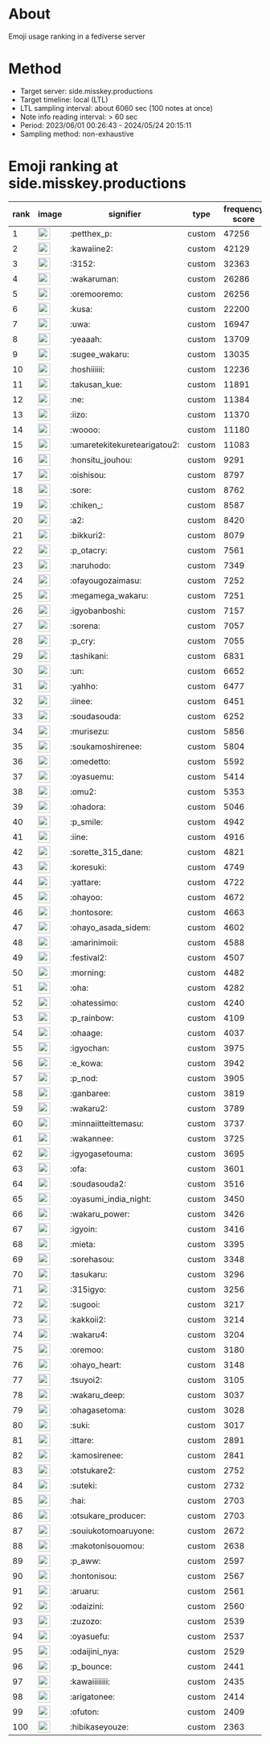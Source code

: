 # About
Emoji usage ranking in a fediverse server

# Method
- Target server: side.misskey.productions
- Target timeline: local (LTL)
- LTL sampling interval: about 6060 sec (100 notes at once)
- Note info reading interval: > 60 sec
- Period: 2023/06/01 00:26:43 - 2024/05/24 20:15:11 
- Sampling method: non-exhaustive

# Emoji ranking at side.misskey.productions

|rank|image|signifier|type|frequency score|
|----|----|----|----|----|
|1|<img height="24" src="https://side.misskey.productions/emoji/petthex_p.webp">|:petthex_p:|custom|47256|
|2|<img height="24" src="https://side.misskey.productions/emoji/kawaiine2.webp">|:kawaiine2:|custom|42129|
|3|<img height="24" src="https://side.misskey.productions/emoji/3152.webp">|:3152:|custom|32363|
|4|<img height="24" src="https://side.misskey.productions/emoji/wakaruman.webp">|:wakaruman:|custom|26286|
|5|<img height="24" src="https://side.misskey.productions/emoji/oremooremo.webp">|:oremooremo:|custom|26256|
|6|<img height="24" src="https://side.misskey.productions/emoji/kusa.webp">|:kusa:|custom|22200|
|7|<img height="24" src="https://side.misskey.productions/emoji/uwa.webp">|:uwa:|custom|16947|
|8|<img height="24" src="https://side.misskey.productions/emoji/yeaaah.webp">|:yeaaah:|custom|13709|
|9|<img height="24" src="https://side.misskey.productions/emoji/sugee_wakaru.webp">|:sugee_wakaru:|custom|13035|
|10|<img height="24" src="https://side.misskey.productions/emoji/hoshiiiiii.webp">|:hoshiiiiii:|custom|12236|
|11|<img height="24" src="https://side.misskey.productions/emoji/takusan_kue.webp">|:takusan_kue:|custom|11891|
|12|<img height="24" src="https://side.misskey.productions/emoji/ne.webp">|:ne:|custom|11384|
|13|<img height="24" src="https://side.misskey.productions/emoji/iizo.webp">|:iizo:|custom|11370|
|14|<img height="24" src="https://side.misskey.productions/emoji/woooo.webp">|:woooo:|custom|11180|
|15|<img height="24" src="https://side.misskey.productions/emoji/umaretekitekuretearigatou2.webp">|:umaretekitekuretearigatou2:|custom|11083|
|16|<img height="24" src="https://side.misskey.productions/emoji/honsitu_jouhou.webp">|:honsitu_jouhou:|custom|9291|
|17|<img height="24" src="https://side.misskey.productions/emoji/oishisou.webp">|:oishisou:|custom|8797|
|18|<img height="24" src="https://side.misskey.productions/emoji/sore.webp">|:sore:|custom|8762|
|19|<img height="24" src="https://side.misskey.productions/emoji/chiken_.webp">|:chiken_:|custom|8587|
|20|<img height="24" src="https://side.misskey.productions/emoji/a2.webp">|:a2:|custom|8420|
|21|<img height="24" src="https://side.misskey.productions/emoji/bikkuri2.webp">|:bikkuri2:|custom|8079|
|22|<img height="24" src="https://side.misskey.productions/emoji/p_otacry.webp">|:p_otacry:|custom|7561|
|23|<img height="24" src="https://side.misskey.productions/emoji/naruhodo.webp">|:naruhodo:|custom|7349|
|24|<img height="24" src="https://side.misskey.productions/emoji/ofayougozaimasu.webp">|:ofayougozaimasu:|custom|7252|
|25|<img height="24" src="https://side.misskey.productions/emoji/megamega_wakaru.webp">|:megamega_wakaru:|custom|7251|
|26|<img height="24" src="https://side.misskey.productions/emoji/igyobanboshi.webp">|:igyobanboshi:|custom|7157|
|27|<img height="24" src="https://side.misskey.productions/emoji/sorena.webp">|:sorena:|custom|7057|
|28|<img height="24" src="https://side.misskey.productions/emoji/p_cry.webp">|:p_cry:|custom|7055|
|29|<img height="24" src="https://side.misskey.productions/emoji/tashikani.webp">|:tashikani:|custom|6831|
|30|<img height="24" src="https://side.misskey.productions/emoji/un.webp">|:un:|custom|6652|
|31|<img height="24" src="https://side.misskey.productions/emoji/yahho.webp">|:yahho:|custom|6477|
|32|<img height="24" src="https://side.misskey.productions/emoji/iinee.webp">|:iinee:|custom|6451|
|33|<img height="24" src="https://side.misskey.productions/emoji/soudasouda.webp">|:soudasouda:|custom|6252|
|34|<img height="24" src="https://side.misskey.productions/emoji/murisezu.webp">|:murisezu:|custom|5856|
|35|<img height="24" src="https://side.misskey.productions/emoji/soukamoshirenee.webp">|:soukamoshirenee:|custom|5804|
|36|<img height="24" src="https://side.misskey.productions/emoji/omedetto.webp">|:omedetto:|custom|5592|
|37|<img height="24" src="https://side.misskey.productions/emoji/oyasuemu.webp">|:oyasuemu:|custom|5414|
|38|<img height="24" src="https://side.misskey.productions/emoji/omu2.webp">|:omu2:|custom|5353|
|39|<img height="24" src="https://side.misskey.productions/emoji/ohadora.webp">|:ohadora:|custom|5046|
|40|<img height="24" src="https://side.misskey.productions/emoji/p_smile.webp">|:p_smile:|custom|4942|
|41|<img height="24" src="https://side.misskey.productions/emoji/iine.webp">|:iine:|custom|4916|
|42|<img height="24" src="https://side.misskey.productions/emoji/sorette_315_dane.webp">|:sorette_315_dane:|custom|4821|
|43|<img height="24" src="https://side.misskey.productions/emoji/koresuki.webp">|:koresuki:|custom|4749|
|44|<img height="24" src="https://side.misskey.productions/emoji/yattare.webp">|:yattare:|custom|4722|
|45|<img height="24" src="https://side.misskey.productions/emoji/ohayoo.webp">|:ohayoo:|custom|4672|
|46|<img height="24" src="https://side.misskey.productions/emoji/hontosore.webp">|:hontosore:|custom|4663|
|47|<img height="24" src="https://side.misskey.productions/emoji/ohayo_asada_sidem.webp">|:ohayo_asada_sidem:|custom|4602|
|48|<img height="24" src="https://side.misskey.productions/emoji/amarinimoii.webp">|:amarinimoii:|custom|4588|
|49|<img height="24" src="https://side.misskey.productions/emoji/festival2.webp">|:festival2:|custom|4507|
|50|<img height="24" src="https://side.misskey.productions/emoji/morning.webp">|:morning:|custom|4482|
|51|<img height="24" src="https://side.misskey.productions/emoji/oha.webp">|:oha:|custom|4282|
|52|<img height="24" src="https://side.misskey.productions/emoji/ohatessimo.webp">|:ohatessimo:|custom|4240|
|53|<img height="24" src="https://side.misskey.productions/emoji/p_rainbow.webp">|:p_rainbow:|custom|4109|
|54|<img height="24" src="https://side.misskey.productions/emoji/ohaage.webp">|:ohaage:|custom|4037|
|55|<img height="24" src="https://side.misskey.productions/emoji/igyochan.webp">|:igyochan:|custom|3975|
|56|<img height="24" src="https://side.misskey.productions/emoji/e_kowa.webp">|:e_kowa:|custom|3942|
|57|<img height="24" src="https://side.misskey.productions/emoji/p_nod.webp">|:p_nod:|custom|3905|
|58|<img height="24" src="https://side.misskey.productions/emoji/ganbaree.webp">|:ganbaree:|custom|3819|
|59|<img height="24" src="https://side.misskey.productions/emoji/wakaru2.webp">|:wakaru2:|custom|3789|
|60|<img height="24" src="https://side.misskey.productions/emoji/minnaiitteittemasu.webp">|:minnaiitteittemasu:|custom|3737|
|61|<img height="24" src="https://side.misskey.productions/emoji/wakannee.webp">|:wakannee:|custom|3725|
|62|<img height="24" src="https://side.misskey.productions/emoji/igyogasetouma.webp">|:igyogasetouma:|custom|3695|
|63|<img height="24" src="https://side.misskey.productions/emoji/ofa.webp">|:ofa:|custom|3601|
|64|<img height="24" src="https://side.misskey.productions/emoji/soudasouda2.webp">|:soudasouda2:|custom|3516|
|65|<img height="24" src="https://side.misskey.productions/emoji/oyasumi_india_night.webp">|:oyasumi_india_night:|custom|3450|
|66|<img height="24" src="https://side.misskey.productions/emoji/wakaru_power.webp">|:wakaru_power:|custom|3426|
|67|<img height="24" src="https://side.misskey.productions/emoji/igyoin.webp">|:igyoin:|custom|3416|
|68|<img height="24" src="https://side.misskey.productions/emoji/mieta.webp">|:mieta:|custom|3395|
|69|<img height="24" src="https://side.misskey.productions/emoji/sorehasou.webp">|:sorehasou:|custom|3348|
|70|<img height="24" src="https://side.misskey.productions/emoji/tasukaru.webp">|:tasukaru:|custom|3296|
|71|<img height="24" src="https://side.misskey.productions/emoji/315igyo.webp">|:315igyo:|custom|3256|
|72|<img height="24" src="https://side.misskey.productions/emoji/sugooi.webp">|:sugooi:|custom|3217|
|73|<img height="24" src="https://side.misskey.productions/emoji/kakkoii2.webp">|:kakkoii2:|custom|3214|
|74|<img height="24" src="https://side.misskey.productions/emoji/wakaru4.webp">|:wakaru4:|custom|3204|
|75|<img height="24" src="https://side.misskey.productions/emoji/oremoo.webp">|:oremoo:|custom|3180|
|76|<img height="24" src="https://side.misskey.productions/emoji/ohayo_heart.webp">|:ohayo_heart:|custom|3148|
|77|<img height="24" src="https://side.misskey.productions/emoji/tsuyoi2.webp">|:tsuyoi2:|custom|3105|
|78|<img height="24" src="https://side.misskey.productions/emoji/wakaru_deep.webp">|:wakaru_deep:|custom|3037|
|79|<img height="24" src="https://side.misskey.productions/emoji/ohagasetoma.webp">|:ohagasetoma:|custom|3028|
|80|<img height="24" src="https://side.misskey.productions/emoji/suki.webp">|:suki:|custom|3017|
|81|<img height="24" src="https://side.misskey.productions/emoji/ittare.webp">|:ittare:|custom|2891|
|82|<img height="24" src="https://side.misskey.productions/emoji/kamosirenee.webp">|:kamosirenee:|custom|2841|
|83|<img height="24" src="https://side.misskey.productions/emoji/otstukare2.webp">|:otstukare2:|custom|2752|
|84|<img height="24" src="https://side.misskey.productions/emoji/suteki.webp">|:suteki:|custom|2732|
|85|<img height="24" src="https://side.misskey.productions/emoji/hai.webp">|:hai:|custom|2703|
|86|<img height="24" src="https://side.misskey.productions/emoji/otsukare_producer.webp">|:otsukare_producer:|custom|2703|
|87|<img height="24" src="https://side.misskey.productions/emoji/souiukotomoaruyone.webp">|:souiukotomoaruyone:|custom|2672|
|88|<img height="24" src="https://side.misskey.productions/emoji/makotonisouomou.webp">|:makotonisouomou:|custom|2638|
|89|<img height="24" src="https://side.misskey.productions/emoji/p_aww.webp">|:p_aww:|custom|2597|
|90|<img height="24" src="https://side.misskey.productions/emoji/hontonisou.webp">|:hontonisou:|custom|2567|
|91|<img height="24" src="https://side.misskey.productions/emoji/aruaru.webp">|:aruaru:|custom|2561|
|92|<img height="24" src="https://side.misskey.productions/emoji/odaizini.webp">|:odaizini:|custom|2560|
|93|<img height="24" src="https://side.misskey.productions/emoji/zuzozo.webp">|:zuzozo:|custom|2539|
|94|<img height="24" src="https://side.misskey.productions/emoji/oyasuefu.webp">|:oyasuefu:|custom|2537|
|95|<img height="24" src="https://side.misskey.productions/emoji/odaijini_nya.webp">|:odaijini_nya:|custom|2529|
|96|<img height="24" src="https://side.misskey.productions/emoji/p_bounce.webp">|:p_bounce:|custom|2441|
|97|<img height="24" src="https://side.misskey.productions/emoji/kawaiiiiiiii.webp">|:kawaiiiiiiii:|custom|2435|
|98|<img height="24" src="https://side.misskey.productions/emoji/arigatonee.webp">|:arigatonee:|custom|2414|
|99|<img height="24" src="https://side.misskey.productions/emoji/ofuton.webp">|:ofuton:|custom|2409|
|100|<img height="24" src="https://side.misskey.productions/emoji/hibikaseyouze.webp">|:hibikaseyouze:|custom|2363|
